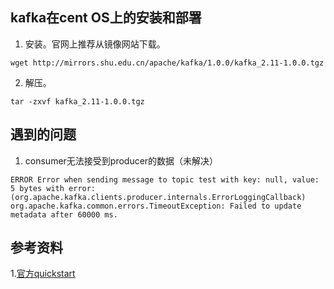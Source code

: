 ## kafka在cent OS上的安装和部署

1. 安装。官网上推荐从镜像网站下载。
```
wget http://mirrors.shu.edu.cn/apache/kafka/1.0.0/kafka_2.11-1.0.0.tgz
```

2. 解压。
```
tar -zxvf kafka_2.11-1.0.0.tgz
```

## 遇到的问题
1. consumer无法接受到producer的数据（未解决）
```
ERROR Error when sending message to topic test with key: null, value: 5 bytes with error: (org.apache.kafka.clients.producer.internals.ErrorLoggingCallback)
org.apache.kafka.common.errors.TimeoutException: Failed to update metadata after 60000 ms.
```

## 参考资料
1.[官方quickstart](http://kafka.apache.org/quickstart)
